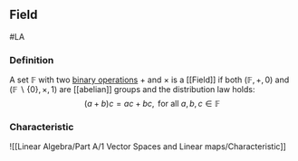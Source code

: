 ## Field
#LA 
### Definition
A set $\mathbb{F}$ with two [binary operations](Binary%20Operation) $+$ and $\times$ is a [[Field]] if both $(\mathbb{F},+, 0)$ and $(\mathbb{F} \backslash\{0\}, \times, 1)$ are [[abelian]] groups and the distribution law holds: $$(a+b) c=a c+b c, \text { for all } a, b, c \in \mathbb{F}$$

### Characteristic
![[Linear Algebra/Part A/1 Vector Spaces and Linear maps/Characteristic]]

